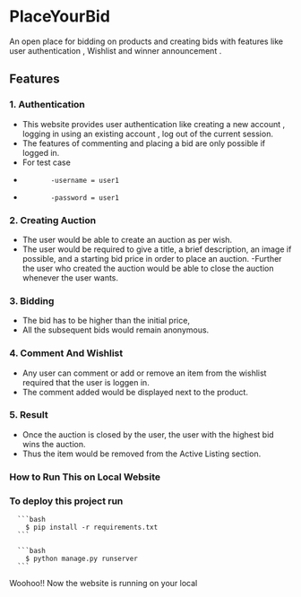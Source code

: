 # PlaceYourBid
An open place for bidding on products and creating bids with features like user authentication , Wishlist and winner announcement .

## Features

### 1. Authentication
- This website provides user authentication like creating a new account , logging in using an existing account , log out of the current session.
- The features of commenting and placing a bid are only possible if logged in.
- For test case
-            -username = user1
-            -password = user1

### 2. Creating Auction

- The user would be able to create an auction as per wish.
- The user would be required to give a title, a brief description, an image if possible, and a starting bid price in order to place an auction.
-Further the user who created the auction would be able to close the auction whenever the user wants.

### 3. Bidding

- The bid has to be higher than the initial price,
- All the subsequent bids would remain anonymous.

### 4. Comment And Wishlist

- Any user can comment or add or remove an item from the wishlist required that the user is loggen in.
- The comment added would be displayed next to the product.

### 5. Result 

- Once the auction is closed by the user, the user with the highest bid wins the auction.
- Thus the item would be removed from the Active Listing section.

### How to Run This on Local Website

### To deploy this project run

      ```bash
        $ pip install -r requirements.txt
      ```

      ```bash
        $ python manage.py runserver
      ```


Woohoo!! Now the website is running on your local

